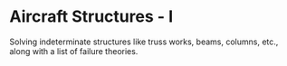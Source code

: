 Aircraft Structures - I
===
Solving indeterminate structures like truss works, beams, columns, etc., along with a list of failure theories.
